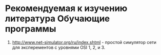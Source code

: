 Рекомендуемая к изучению литература
Обучающие программы
===================

1. <http://www.net-simulator.org/ru/index.shtml> - простой симулятор сети для эксперементов с уровнями OSI 1, 2, и 3.
